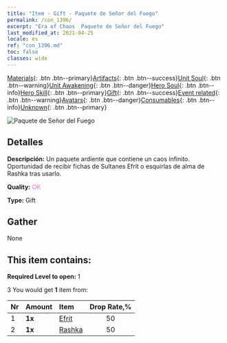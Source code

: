 ```yaml
---
title: "Item - Gift - Paquete de Señor del Fuego"
permalink: /con_1396/
excerpt: "Era of Chaos  Paquete de Señor del Fuego"
last_modified_at: 2021-04-25
locale: es
ref: "con_1396.md"
toc: false
classes: wide
---
```

 [Materials](/ItemsES/){: .btn .btn--primary}[Artifacts](/ItemsES/Artifacts/){: .btn .btn--success}[Unit Soul](/ItemsES/UnitSoul/){: .btn .btn--warning}[Unit Awakening](/ItemsES/UnitAwakening/){: .btn .btn--danger}[Hero Soul](/ItemsES/HeroSoul/){: .btn .btn--info}[Hero Skill](/ItemsES/HeroSkill/){: .btn .btn--primary}[Gift](/ItemsES/Gift/){: .btn .btn--success}[Event related](/ItemsES/Events/){: .btn .btn--warning}[Avatars](/ItemsES/Avatars/){: .btn .btn--danger}[Consumables](/ItemsES/Consumables/){: .btn .btn--info}[Unknown](/ItemsES/Unknown/){: .btn .btn--primary}

 ![Paquete de Señor del Fuego](/images/t/i_907010.png)

## Detalles
 **Descripción:** Un paquete ardiente que contiene un caos infinito. Oportunidad de recibir fichas de Sultanes Efrit o esquirlas de alma de Rashka tras usarlo.

 **Quality:** <span style="color: #DA70D6">OK</span>

 **Type:** Gift

## Gather

  None

## This item contains:

 **Required Level to open:** 1

 3 You would get **1** item  from:

  | Nr | Amount |     Item    | Drop Rate,% |
  |:---|:-------|:------------|:---------:|
  | 1 |  **1x** | [Efrit](/ItemsES/unt_231/) | 50 | 
  | 2 |  **1x** | [Rashka](/ItemsES/her_384/) | 50 | 
